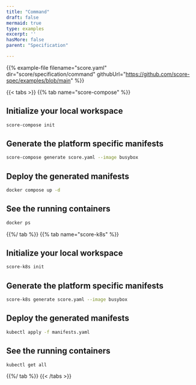 ```yaml
---
title: "Command"
draft: false
mermaid: true
type: examples
excerpt: ''
hasMore: false
parent: "Specification"

---
```




{{% example-file filename="score.yaml" dir="score/specification/command" githubUrl="https://github.com/score-spec/examples/blob/main" %}}

{{< tabs >}}
{{% tab name="score-compose" %}}
## Initialize your local workspace

```bash
score-compose init
```

## Generate the platform specific manifests

```bash
score-compose generate score.yaml --image busybox
```

## Deploy the generated manifests

```bash
docker compose up -d
```

## See the running containers

```bash
docker ps
```
{{%/ tab %}}
{{% tab name="score-k8s" %}}
## Initialize your local workspace

```bash
score-k8s init
```

## Generate the platform specific manifests

```bash
score-k8s generate score.yaml --image busybox
```

## Deploy the generated manifests

```bash
kubectl apply -f manifests.yaml
```

## See the running containers

```bash
kubectl get all
```
{{%/ tab %}}
{{< /tabs >}}
  
